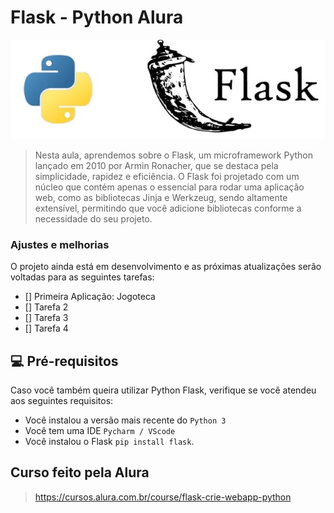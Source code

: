 # Flask - Python Alura

<img src="flask_img.jpg" alt="Exemplo imagem">

> Nesta aula, aprendemos sobre o Flask, um microframework Python lançado em 2010 por Armin Ronacher, que se destaca pela simplicidade, rapidez e eficiência. O Flask foi projetado com um núcleo que contém apenas o essencial para rodar uma aplicação web, como as bibliotecas Jinja e Werkzeug, sendo altamente extensível, permitindo que você adicione bibliotecas conforme a necessidade do seu projeto.

### Ajustes e melhorias

O projeto ainda está em desenvolvimento e as próximas atualizações serão voltadas para as seguintes tarefas:

- [] Primeira Aplicação: Jogoteca
- [] Tarefa 2
- [] Tarefa 3
- [] Tarefa 4

## 💻 Pré-requisitos

Caso você também queira utilizar Python Flask, verifique se você atendeu aos seguintes requisitos:

- Você instalou a versão mais recente do `Python 3`
- Você tem uma IDE `Pycharm / VScode`
- Você instalou o Flask `pip install flask`.



## Curso feito pela Alura

> https://cursos.alura.com.br/course/flask-crie-webapp-python

